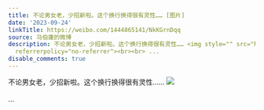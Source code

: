 ```yaml
---
title: 不论男女老，少招新啦。这个换行换得很有灵性…… [图片]
date: '2023-09-24'
linkTitle: https://weibo.com/1444865141/NkKGrnDqq
source: 马伯庸的微博
description: 不论男女老，少招新啦。这个换行换得很有灵性…… <img style="" src="https://tvax4.sinaimg.cn/large/001zMvqtgy1hi7iqrz4acj60zo1gwx2402.jpg"
  referrerpolicy="no-referrer"><br><br> ...
disable_comments: true
---
```

不论男女老，少招新啦。这个换行换得很有灵性…… <img style="" src="https://tvax4.sinaimg.cn/large/001zMvqtgy1hi7iqrz4acj60zo1gwx2402.jpg" referrerpolicy="no-referrer"><br><br> ...